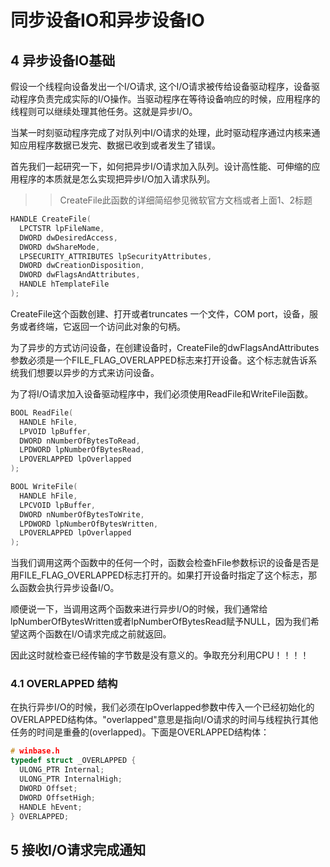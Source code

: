 <h1>同步设备IO和异步设备IO</h1>

## 4 异步设备IO基础

假设一个线程向设备发出一个I/O请求, 这个I/O请求被传给设备驱动程序，设备驱动程序负责完成实际的I/O操作。当驱动程序在等待设备响应的时候，应用程序的线程则可以继续处理其他任务。这就是异步I/O。

当某一时刻驱动程序完成了对队列中I/O请求的处理，此时驱动程序通过内核来通知应用程序数据已发完、数据已收到或者发生了错误。

首先我们一起研究一下，如何把异步I/O请求加入队列。设计高性能、可伸缩的应用程序的本质就是怎么实现把异步I/O加入请求队列。
>> CreateFile此函数的详细简绍参见微软官方文档或者上面1、2标题
```C++
HANDLE CreateFile(
  LPCTSTR lpFileName,
  DWORD dwDesiredAccess,
  DWORD dwShareMode,
  LPSECURITY_ATTRIBUTES lpSecurityAttributes,
  DWORD dwCreationDisposition,
  DWORD dwFlagsAndAttributes,
  HANDLE hTemplateFile
);
```
CreateFile这个函数创建、打开或者truncates 一个文件，COM port，设备，服务或者终端，它返回一个访问此对象的句柄。

为了异步的方式访问设备，在创建设备时，CreateFile的dwFlagsAndAttributes参数必须是一个FILE_FLAG_OVERLAPPED标志来打开设备。这个标志就告诉系统我们想要以异步的方式来访问设备。

为了将I/O请求加入设备驱动程序中，我们必须使用ReadFile和WriteFile函数。
```C++
BOOL ReadFile(
  HANDLE hFile,
  LPVOID lpBuffer,
  DWORD nNumberOfBytesToRead,
  LPDWORD lpNumberOfBytesRead,
  LPOVERLAPPED lpOverlapped
);

BOOL WriteFile( 
  HANDLE hFile, 
  LPCVOID lpBuffer, 
  DWORD nNumberOfBytesToWrite, 
  LPDWORD lpNumberOfBytesWritten, 
  LPOVERLAPPED lpOverlapped
);
```
当我们调用这两个函数中的任何一个时，函数会检查hFile参数标识的设备是否是用FILE_FLAG_OVERLAPPED标志打开的。如果打开设备时指定了这个标志，那么函数会执行异步设备I/O。

顺便说一下，当调用这两个函数来进行异步I/O的时候，我们通常给lpNumberOfBytesWritten或者lpNumberOfBytesRead赋予NULL，因为我们希望这两个函数在I/O请求完成之前就返回。

因此这时就检查已经传输的字节数是没有意义的。争取充分利用CPU！！！！

### 4.1 OVERLAPPED 结构

在执行异步I/O的时候，我们必须在lpOverlapped参数中传入一个已经初始化的OVERLAPPED结构体。"overlapped"意思是指向I/O请求的时间与线程执行其他任务的时间是重叠的(overlapped)。下面是OVERLAPPED结构体：
```C++
# winbase.h
typedef struct _OVERLAPPED {
  ULONG_PTR Internal; 
  ULONG_PTR InternalHigh; 
  DWORD Offset; 
  DWORD OffsetHigh; 
  HANDLE hEvent; 
} OVERLAPPED;
```

## 5 接收I/O请求完成通知
